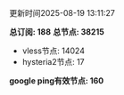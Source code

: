 更新时间2025-08-19 13:11:27

**总订阅: 188**
**总节点: 38215**
- vless节点: 14024
- hysteria2节点: 17

**google ping有效节点: 160**
